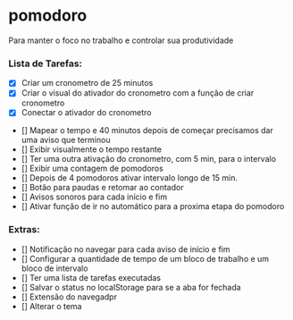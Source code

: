 # pomodoro
Para manter o foco no trabalho e controlar sua produtividade

### Lista de Tarefas:

- [x] Criar um cronometro de 25 minutos
- [x] Criar o visual do ativador do cronometro com a função de criar cronometro
- [x] Conectar o ativador do cronometro
- [] Mapear o tempo e 40 minutos depois de começar precisamos dar uma aviso que terminou
- [] Exibir visualmente o tempo restante
- [] Ter uma outra ativação do cronometro, com 5 min, para o intervalo
- [] Exibir uma contagem de pomodoros
- [] Depois de 4 pomodoros ativar intervalo longo de 15 min.
- [] Botão para paudas e retomar ao contador
- [] Avisos sonoros para cada início e fim
- [] Ativar função de ir no automático para a proxima etapa do pomodoro




### Extras:

- [] Notificação no navegar para cada aviso de início e fim
- [] Configurar a quantidade de tempo de um bloco de trabalho e um bloco de intervalo
- [] Ter uma lista de tarefas executadas
- [] Salvar o status no localStorage para se a aba for fechada
- [] Extensão do navegadpr
- [] Alterar o tema